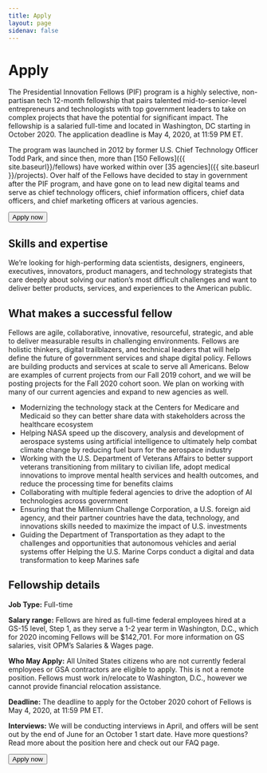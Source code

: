 ```yaml
---
title: Apply
layout: page
sidenav: false
---
```


# Apply

The Presidential Innovation Fellows (PIF) program is a highly selective, non-partisan tech 12-month fellowship that pairs talented mid-to-senior-level entrepreneurs and technologists with top government leaders to take on complex projects that have the potential for significant impact. The fellowship is a salaried full-time and located in Washington, DC starting in October 2020.  The application deadline is May 4, 2020, at 11:59 PM ET.

The program was launched in 2012 by former U.S. Chief Technology Officer Todd Park, and since then, more than [150 Fellows]({{ site.baseurl}}/fellows) have worked within over [35 agencies]({{ site.baseurl }}/projects). Over half of the Fellows have decided to stay in government after the PIF program, and have gone on to lead new digital teams and serve as chief technology officers, chief information officers, chief data officers, and chief marketing officers at various agencies.

<button class="usa-button margin-x-auto
" href="https://docs.google.com/forms/d/e/1FAIpQLSeBcchOOe_fGQgRi4ks57xLEGpSf3w0CB8Tx44N7Bf5E_vixw/viewform">Apply now</button>

## Skills and expertise
We’re looking for high-performing data scientists, designers, engineers, executives, innovators, product managers, and technology strategists that care deeply about solving our nation’s most difficult challenges and want to deliver better products, services, and experiences to the American public.

## What makes a successful fellow
Fellows are agile, collaborative, innovative, resourceful, strategic, and able to deliver measurable results in challenging environments. Fellows are holistic thinkers, digital trailblazers, and technical leaders that will help define the future of government services and shape digital policy.
Fellows are building products and services at scale to serve all Americans. Below are examples of current projects from our Fall 2019 cohort, and we will be posting projects for the Fall 2020 cohort soon. We plan on working with many of our current agencies and expand to new agencies as well.

* Modernizing the technology stack at the Centers for Medicare and Medicaid so they can better share data with stakeholders across the healthcare ecosystem
* Helping NASA speed up the discovery, analysis and development of aerospace systems using artificial intelligence to ultimately help combat climate change by reducing fuel burn for the aerospace industry
* Working with the U.S. Department of Veterans Affairs to better support veterans transitioning from military to civilian life, adopt medical innovations to improve mental health services and health outcomes, and reduce the processing time for benefits claims
* Collaborating with multiple federal agencies to drive the adoption of AI technologies across government
* Ensuring that the Millennium Challenge Corporation, a U.S. foreign aid agency, and their partner countries have the data, technology, and innovations skills needed to maximize the impact of U.S. investments
* Guiding the Department of Transportation as they adapt to the challenges and opportunities that autonomous vehicles and aerial systems offer
Helping the U.S. Marine Corps conduct a digital and data transformation to keep Marines safe

## Fellowship details
**Job Type:** Full-time

**Salary range:** Fellows are hired as full-time federal employees hired at a GS-15 level, Step 1, as they serve a 1-2 year term in Washington, D.C., which for 2020 incoming Fellows will be $142,701. For more information on GS salaries, visit OPM’s Salaries & Wages page.

**Who May Apply:** All United States citizens who are not currently federal employees or GSA contractors are eligible to apply. This is not a remote position. Fellows must work in/relocate to Washington, D.C., however we cannot provide financial relocation assistance.

**Deadline:** The deadline to apply for the October 2020 cohort of Fellows is May 4, 2020, at 11:59 PM ET.

**Interviews:** We will be conducting interviews in April, and offers will be sent out by the end of June for an October 1 start date.
Have more questions? Read more about the position here and check out our FAQ page.


<button class="usa-button usa-button--big margin-x-auto" href="https://docs.google.com/forms/d/e/1FAIpQLSeBcchOOe_fGQgRi4ks57xLEGpSf3w0CB8Tx44N7Bf5E_vixw/viewform">Apply now</button>
